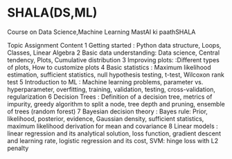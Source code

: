 # SHALA(DS,ML)
Course on Data Science,Machine Learning
MastAI ki paathSHALA

Topic
Assignment	Content
1	Getting started : Python data structure, Loops, Classes, Linear Algebra
2	Basic data understanding: Data science, Central tendency, Plots, Cumulative distribution
3	Improving plots: :Different types of plots, How to customize plots
4	Basic statistics : Maximum likelihood estimation, sufficient statistics, null hypothesis testing, t-test, Wilcoxon rank test
5	Introduction to ML : Machine learning problems, parameter vs. hyperparameter, overfitting, training, validation, testing, cross-validation, regularization
6	Decision Trees : Definition of a decision tree, metrics of impurity, greedy algorithm to split a node, tree depth and pruning, ensemble of trees (random forest)
7	Bayesian decision theory : Bayes rule: Prior, likelihood, posterior, evidence, Gaussian density, sufficient statistics, maximum likelihood derivation for mean and covariance
8	Linear models : linear regression and its analytical solution, loss function, gradient descent and learning rate, logistic regression and its cost, SVM: hinge loss with L2 penalty
